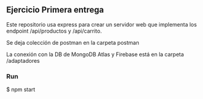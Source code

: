 ## Ejercicio Primera entrega

Este repositorio usa express para crear un servidor web que implementa los endpoint /api/productos y /api/carrito.

Se deja colección de postman en la carpeta postman

La conexión con la DB de MongoDB Atlas y Firebase está en la carpeta /adaptadores

### Run

$ npm start